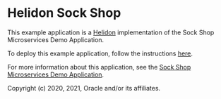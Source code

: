 # Helidon Sock Shop

This example application is a [Helidon](https://helidon.io/#/) implementation of the Sock Shop Microservices Demo Application.

To deploy this example application, follow the instructions [here](https://verrazzano.io/docs/examples/sock-shop/).

For more information about this application, see the [Sock Shop Microservices Demo Application](https://microservices-demo.github.io/).

Copyright (c) 2020, 2021, Oracle and/or its affiliates.
